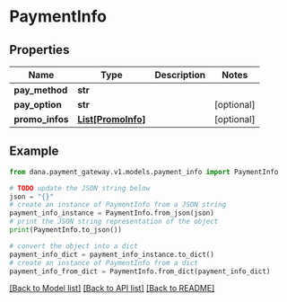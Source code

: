 # PaymentInfo


## Properties

Name | Type | Description | Notes
------------ | ------------- | ------------- | -------------
**pay_method** | **str** |  | 
**pay_option** | **str** |  | [optional] 
**promo_infos** | [**List[PromoInfo]**](PromoInfo.md) |  | [optional] 

## Example

```python
from dana.payment_gateway.v1.models.payment_info import PaymentInfo

# TODO update the JSON string below
json = "{}"
# create an instance of PaymentInfo from a JSON string
payment_info_instance = PaymentInfo.from_json(json)
# print the JSON string representation of the object
print(PaymentInfo.to_json())

# convert the object into a dict
payment_info_dict = payment_info_instance.to_dict()
# create an instance of PaymentInfo from a dict
payment_info_from_dict = PaymentInfo.from_dict(payment_info_dict)
```
[[Back to Model list]](../README.md#documentation-for-models) [[Back to API list]](../README.md#documentation-for-api-endpoints) [[Back to README]](../README.md)


